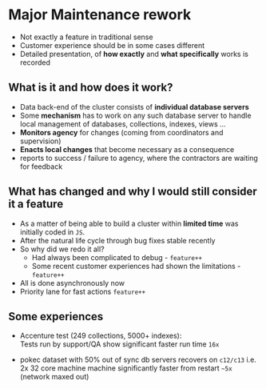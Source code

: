 # Major **Maintenance** rework #

* Not exactly a feature in traditional sense
* Customer experience should be in some cases different
* Detailed presentation, of **how exactly** and **what specifically** works is recorded

## What is it and how does it work? ##
* Data back-end of the cluster consists of **individual database servers**
* Some **mechanism** has to work on any such database server to handle local management of databases, collections, indexes, views ...  
* **Monitors agency** for changes (coming from coordinators and supervision)
* **Enacts local changes** that become necessary as a consequence
* reports to success / failure to agency, where the contractors are waiting for feedback


## What has changed and why I would still consider it a feature ##
* As a matter of being able to build a cluster within **limited time** was initially coded in `JS`.
* After the natural life cycle through bug fixes stable recently
* So why did we redo it all?
  * Had always been complicated to debug - `feature++`
  * Some recent customer experiences had shown the limitations - `feature++`
* All is done asynchronously now
* Priority lane for fast actions `feature++`

## Some experiences ##
* Accenture test (249 collections, 5000+ indexes):  
Tests run by support/QA show significant faster run time `16x`

* pokec dataset with 50% out of sync db servers recovers on `c12/c13` i.e. 2x 32 core machine machine significantly faster from restart `~5x` (network maxed out)  
